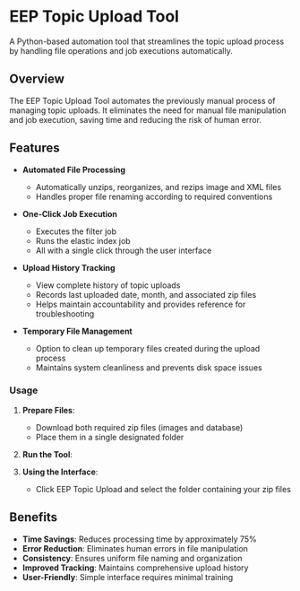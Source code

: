 # EEP Topic Upload Tool

A Python-based automation tool that streamlines the topic upload process by handling file operations and job executions automatically.

## Overview

The EEP Topic Upload Tool automates the previously manual process of managing topic uploads. It eliminates the need for manual file manipulation and job execution, saving time and reducing the risk of human error.

## Features

- **Automated File Processing**
  - Automatically unzips, reorganizes, and rezips image and XML files
  - Handles proper file renaming according to required conventions
  
- **One-Click Job Execution**
  - Executes the filter job
  - Runs the elastic index job
  - All with a single click through the user interface

- **Upload History Tracking**
  - View complete history of topic uploads
  - Records last uploaded date, month, and associated zip files
  - Helps maintain accountability and provides reference for troubleshooting

- **Temporary File Management**
  - Option to clean up temporary files created during the upload process
  - Maintains system cleanliness and prevents disk space issues


### Usage
1. **Prepare Files**:
   - Download both required zip files (images and database)
   - Place them in a single designated folder

2. **Run the Tool**:

3. **Using the Interface**:
   - Click EEP Topic Upload and select the folder containing your zip files

## Benefits

- **Time Savings**: Reduces processing time by approximately 75%
- **Error Reduction**: Eliminates human errors in file manipulation
- **Consistency**: Ensures uniform file naming and organization
- **Improved Tracking**: Maintains comprehensive upload history
- **User-Friendly**: Simple interface requires minimal training
